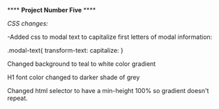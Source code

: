 **** **Project Number Five** ****

_CSS changes:_

-Added css to modal text to capitalize first letters of modal information:

.modal-text{
  transform-text: capitalize:
}

Changed background to teal to white color gradient

H1 font color changed to darker shade of grey

Changed html selector to have a min-height 100% so gradient doesn't repeat.
